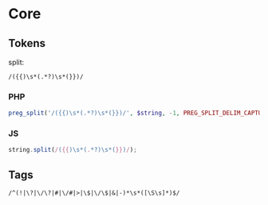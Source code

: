 # Core

## Tokens

split:
```
/({{)\s*(.*?)\s*(}})/
```

### PHP

```php
preg_split('/({{)\s*(.*?)\s*(}})/', $string, -1, PREG_SPLIT_DELIM_CAPTURE | PREG_SPLIT_NO_EMPTY);
```

### JS

```js
string.split(/({{)\s*(.*?)\s*(}})/);
```

## Tags

```
/^(!|\?|\/\?|#|\/#|>|\$|\/\$|&|-)*\s*([\S\s]*)$/
```
